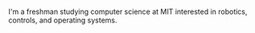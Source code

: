 <!--- This README is used in the rendering of my website -->

I'm a freshman studying computer science at MIT interested in robotics, controls, and operating systems.
